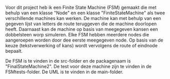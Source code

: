 Voor dit project heb ik een Finite State Machine (FSM) gemaakt die met behulp van een klasse "Node" en een klasse "FiniteStateMachine" als twee verschillende machines kan werken.
De machine kan met behulp van een gegeven lijst van letters de route teruggeven die de machine doorlopen heeft.
Daarnaast kan de machine op basis van meegegeven kansen een dobbelsteen worp simuleren.
Elke FSM hebben meerdere nodes die aangeroepen worden door dee eerste meegegeven node. Op basis van de keuze (tekstverwerking of kans) wordt vervolgens de route of eindnode bepaalt.

De FSM is te vinden in de src-folder en de packagenaam is "FinalStateMachine2". De test voor deze machine zijn te vinden in de FSMtests-folder.
De UML is te vinden in de main-folder.

